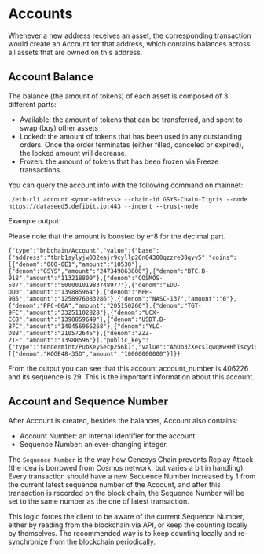#  Accounts

Whenever a new address receives an asset, the corresponding transaction would create an Account for that address, which contains balances across all assets that are owned on this address.

## Account Balance

The balance (the amount of tokens) of each asset is composed of 3 different parts:

- Available: the amount of tokens that can be transferred, and spent to swap (buy) other assets
- Locked: the amount of tokens that has been used in any outstanding orders. Once the order terminates (either filled, canceled or expired), the locked amount will decrease.
- Frozen: the amount of tokens that has been frozen via Freeze transactions.

You can query the account info with the following command on mainnet:

```
./eth-cli account <your-address> --chain-id GSYS-Chain-Tigris --node https://dataseed5.defibit.io:443 --indent --trust-node
```

Example output:

Please note that the amount is boosted by e^8 for the decimal part.

```
{"type":"bnbchain/Account","value":{"base":{"address":"tbnb1sylyjw032eajr9cyllp26n04300qzzre38qyv5","coins":[{"denom":"000-0E1","amount":"10530"},{"denom":"GSYS","amount":"247349863800"},{"denom":"BTC.B-918","amount":"113218800"},{"denom":"COSMOS-587","amount":"50000101983748977"},{"denom":"EDU-DD0","amount":"139885964"},{"denom":"MFH-9B5","amount":"1258976083286"},{"denom":"NASC-137","amount":"0"},{"denom":"PPC-00A","amount":"205150260"},{"denom":"TGT-9FC","amount":"33251102828"},{"denom":"UCX-CC8","amount":"1398859649"},{"denom":"USDT.B-B7C","amount":"140456966268"},{"denom":"YLC-D8B","amount":"210572645"},{"denom":"ZZZ-21E","amount":"13988596"}],"public_key":{"type":"tendermint/PubKeySecp256k1","value":"AhOb3ZXecsIqwqKw+HhTscyi6K35xYpKaJx10yYwE0Qa"},"account_number":"406226","sequence":"29"},"name":"","frozen":null,"locked":[{"denom":"KOGE48-35D","amount":"10000000000"}]}}
```

From the output you can see that this account account_number is 406226 and its sequence is 29. This is the important information about this account.

## Account and Sequence Number
After Account is created, besides the balances, Account also contains:

- Account Number: an internal identifier for the account
- Sequence Number: an ever-changing integer.

The `Sequence Number` is the way how Genesys Chain prevents Replay Attack (the idea is borrowed from Cosmos network, but varies a bit in handling). Every transaction should have a new Sequence Number increased by 1 from the current latest sequence number of the Account, and after this transaction is recorded on the block chain, the Sequence Number will be set to the same number as the one of latest transaction.

This logic forces the client to be aware of the current Sequence Number, either by reading from the blockchain via API, or keep the counting locally by themselves. The recommended way is to keep counting locally and re-synchronize from the blockchain periodically.
